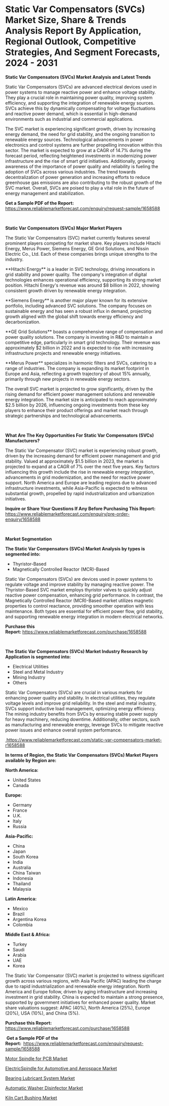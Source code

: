 <p><h1>Static Var Compensators (SVCs) Market Size, Share & Trends Analysis Report By Application, Regional Outlook, Competitive Strategies, And Segment Forecasts, 2024 - 2031</h1></p><p><strong>Static Var Compensators (SVCs) Market Analysis and Latest Trends</strong></p>
<p><p>Static Var Compensators (SVCs) are advanced electrical devices used in power systems to manage reactive power and enhance voltage stability. They play a crucial role in maintaining power quality, improving system efficiency, and supporting the integration of renewable energy sources. SVCs achieve this by dynamically compensating for voltage fluctuations and reactive power demand, which is essential in high-demand environments such as industrial and commercial applications.</p><p>The SVC market is experiencing significant growth, driven by increasing energy demand, the need for grid stability, and the ongoing transition to renewable energy sources. Technological advancements in power electronics and control systems are further propelling innovation within this sector. The market is expected to grow at a CAGR of 14.7% during the forecast period, reflecting heightened investments in modernizing power infrastructure and the rise of smart grid initiatives. Additionally, growing awareness of the importance of power quality and reliability is fueling the adoption of SVCs across various industries. The trend towards decentralization of power generation and increasing efforts to reduce greenhouse gas emissions are also contributing to the robust growth of the SVC market. Overall, SVCs are poised to play a vital role in the future of energy management and stabilization.</p></p>
<p><strong>Get a Sample PDF of the Report:&nbsp;</strong> <a href="https://www.reliablemarketforecast.com/enquiry/request-sample/1658588?utm_campaign=1108&utm_medium=2&utm_source=Github&utm_content=ia&utm_term=28092024&utm_id=static-var-compensators-svcs">https://www.reliablemarketforecast.com/enquiry/request-sample/1658588</a></p>
<p>&nbsp;</p>
<p><strong>Static Var Compensators (SVCs) Major Market Players</strong></p>
<p><p>The Static Var Compensators (SVC) market currently features several prominent players competing for market share. Key players include Hitachi Energy, Merus Power, Siemens Energy, GE Grid Solutions, and Nissin Electric Co., Ltd. Each of these companies brings unique strengths to the industry.</p><p>**Hitachi Energy** is a leader in SVC technology, driving innovations in grid stability and power quality. The company's integration of digital technologies enhances operational efficiency, supporting its strong market position. Hitachi Energy's revenue was around $8 billion in 2022, showing consistent growth driven by renewable energy integration.</p><p>**Siemens Energy** is another major player known for its extensive portfolio, including advanced SVC solutions. The company focuses on sustainable energy and has seen a robust influx in demand, projecting growth aligned with the global shift towards energy efficiency and decarbonization.</p><p>**GE Grid Solutions** boasts a comprehensive range of compensation and power quality solutions. The company is investing in R&D to maintain a competitive edge, particularly in smart grid technology. Their revenue was approximately $2 billion in 2022 and is expected to rise with increasing infrastructure projects and renewable energy initiatives.</p><p>**Merus Power** specializes in harmonic filters and SVCs, catering to a range of industries. The company is expanding its market footprint in Europe and Asia, reflecting a growth trajectory of about 15% annually, primarily through new projects in renewable energy sectors.</p><p>The overall SVC market is projected to grow significantly, driven by the rising demand for efficient power management solutions and renewable energy integration. The market size is anticipated to reach approximately $2.5 billion by 2026, influencing ongoing investments from these key players to enhance their product offerings and market reach through strategic partnerships and technological advancements.</p></p>
<p>&nbsp;</p>
<p><strong>What Are The Key Opportunities For Static Var Compensators (SVCs) Manufacturers?</strong></p>
<p><p>The Static Var Compensator (SVC) market is experiencing robust growth, driven by the increasing demand for efficient power management and grid stability. Valued at approximately $1.5 billion in 2023, the market is projected to expand at a CAGR of 7% over the next five years. Key factors influencing this growth include the rise in renewable energy integration, advancements in grid modernization, and the need for reactive power support. North America and Europe are leading regions due to advanced infrastructure investments, while Asia-Pacific is expected to witness substantial growth, propelled by rapid industrialization and urbanization initiatives.</p></p>
<p><strong>Inquire or Share Your Questions If Any Before Purchasing This Report:</strong> <a href="https://www.reliablemarketforecast.com/enquiry/pre-order-enquiry/1658588?utm_campaign=1108&utm_medium=2&utm_source=Github&utm_content=ia&utm_term=28092024&utm_id=static-var-compensators-svcs">https://www.reliablemarketforecast.com/enquiry/pre-order-enquiry/1658588</a></p>
<p>&nbsp;</p>
<p><strong>Market Segmentation</strong></p>
<p><strong>The Static Var Compensators (SVCs) Market Analysis by types is segmented into:</strong></p>
<p><ul><li>Thyristor-Based</li><li>Magnetically Controlled Reactor (MCR)-Based</li></ul></p>
<p><p>Static Var Compensators (SVCs) are devices used in power systems to regulate voltage and improve stability by managing reactive power. The Thyristor-Based SVC market employs thyristor valves to quickly adjust reactive power compensation, enhancing grid performance. In contrast, the Magnetically Controlled Reactor (MCR)-Based market utilizes magnetic properties to control reactance, providing smoother operation with less maintenance. Both types are essential for efficient power flow, grid stability, and supporting renewable energy integration in modern electrical networks.</p></p>
<p><strong>Purchase this Report:&nbsp;</strong><a href="https://www.reliablemarketforecast.com/purchase/1658588?utm_campaign=1108&utm_medium=2&utm_source=Github&utm_content=ia&utm_term=28092024&utm_id=static-var-compensators-svcs">https://www.reliablemarketforecast.com/purchase/1658588</a></p>
<p>&nbsp;</p>
<p><strong>The Static Var Compensators (SVCs) Market Industry Research by Application is segmented into:</strong></p>
<p><ul><li>Electrical Utilities</li><li>Steel and Metal Industry</li><li>Mining Industry</li><li>Others</li></ul></p>
<p><p>Static Var Compensators (SVCs) are crucial in various markets for enhancing power quality and stability. In electrical utilities, they regulate voltage levels and improve grid reliability. In the steel and metal industry, SVCs support inductive load management, optimizing energy efficiency. The mining industry benefits from SVCs by ensuring stable power supply for heavy machinery, reducing downtime. Additionally, other sectors, such as manufacturing and renewable energy, leverage SVCs to mitigate reactive power issues and enhance overall system performance.</p></p>
<p><a href="https://www.reliablemarketforecast.com/static-var-compensators-market-r1658588?utm_campaign=1108&utm_medium=2&utm_source=Github&utm_content=ia&utm_term=28092024&utm_id=static-var-compensators-svcs">&nbsp;https://www.reliablemarketforecast.com/static-var-compensators-market-r1658588</a></p>
<p><strong>In terms of Region, the Static Var Compensators (SVCs) Market Players available by Region are:</strong></p>
<p>
    <p> <strong> North America: </strong>
        <ul>
            <li>United States</li>
            <li>Canada</li>
        </ul>
        </p> 
    <p> <strong> Europe: </strong>
        <ul>
            <li>Germany</li>
            <li>France</li>
            <li>U.K.</li>
            <li>Italy</li>
            <li>Russia</li>
        </ul>
        </p> 
    <p> <strong> Asia-Pacific: </strong>
        <ul>
            <li>China</li>
            <li>Japan</li>
            <li>South Korea</li>
            <li>India</li>
            <li>Australia</li>
            <li>China Taiwan</li>
            <li>Indonesia</li>
            <li>Thailand</li>
            <li>Malaysia</li>
        </ul>
        </p> 
    <p> <strong> Latin America: </strong>
        <ul>
            <li>Mexico</li>
            <li>Brazil</li>
            <li>Argentina Korea</li>
            <li>Colombia</li>
        </ul>
        </p> 
    <p> <strong> Middle East & Africa: </strong>
        <ul>
            <li>Turkey</li>
            <li>Saudi</li>
            <li>Arabia</li>
            <li>UAE</li>
            <li>Korea</li>
        </ul>
    </p>
    </p>
<p><p>The Static Var Compensator (SVC) market is projected to witness significant growth across various regions, with Asia Pacific (APAC) leading the charge due to rapid industrialization and renewable energy integration. North America and Europe follow, driven by aging infrastructure and increasing investment in grid stability. China is expected to maintain a strong presence, supported by government initiatives for enhanced power quality. Market share valuations suggest: APAC (40%), North America (25%), Europe (20%), USA (10%), and China (5%).</p></p>
<p><strong>Purchase this Report: </strong><a href="https://www.reliablemarketforecast.com/purchase/1658588?utm_campaign=1108&utm_medium=2&utm_source=Github&utm_content=ia&utm_term=28092024&utm_id=static-var-compensators-svcs">https://www.reliablemarketforecast.com/purchase/1658588</a></p>
<p>&nbsp;<strong>Get a Sample PDF of the Report:&nbsp;&nbsp;</strong><a href="https://www.reliablemarketforecast.com/enquiry/request-sample/1658588?utm_campaign=1108&utm_medium=2&utm_source=Github&utm_content=ia&utm_term=28092024&utm_id=static-var-compensators-svcs">https://www.reliablemarketforecast.com/enquiry/request-sample/1658588</a></p>
<p><strong></strong></p>
<p><p><a href="https://issuu.com/reportprime-2/docs/motor-spindle-for-pcb-market-size-2_21979854d9e9d4?utm_campaign=1108&utm_medium=2&utm_source=Github&utm_content=ia&utm_term=28092024&utm_id=static-var-compensators-svcs">Motor Spindle for PCB Market</a></p><p><a href="https://issuu.com/reportprime-2/docs/electricspindle-for-automotive-and-_8eb5207dfe1bcc?utm_campaign=1108&utm_medium=2&utm_source=Github&utm_content=ia&utm_term=28092024&utm_id=static-var-compensators-svcs">ElectricSpindle for Automotive and Aerospace Market</a></p><p><a href="https://github.com/ardellegief/Market-Research-Report-List-1/blob/main/bearing-lubricant-system-market.md?utm_campaign=1108&utm_medium=2&utm_source=Github&utm_content=ia&utm_term=28092024&utm_id=static-var-compensators-svcs">Bearing Lubricant System Market</a></p><p><a href="https://www.linkedin.com/pulse/analyzing-automatic-washer-disinfector-market-dynamics-growth-x17rc?trackingId=Mda1PiD1RxGkGulWNpIwIg%3D%3D&utm_campaign=1108&utm_medium=2&utm_source=Github&utm_content=ia&utm_term=28092024&utm_id=static-var-compensators-svcs">Automatic Washer Disinfector Market</a></p><p><a href="https://github.com/CliffMedina6/Market-Research-Report-List-6/blob/main/kiln-cart-bushing-market.md?utm_campaign=1108&utm_medium=2&utm_source=Github&utm_content=ia&utm_term=28092024&utm_id=static-var-compensators-svcs">Kiln Cart Bushing Market</a></p></p>